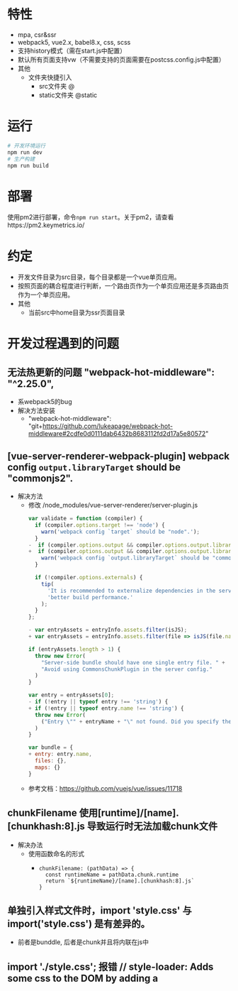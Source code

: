 # 特性
- mpa, csr&ssr
- webpack5, vue2.x, babel8.x, css, scss
- 支持history模式（需在start.js中配置）
- 默认所有页面支持vw（不需要支持的页面需要在postcss.config.js中配置）
- 其他
  - 文件夹快捷引入
    - src文件夹 @
    - static文件夹 @static
# 运行
```bash
# 开发环境运行
npm run dev
# 生产构建
npm run build
```
# 部署
使用pm2进行部署，命令```npm run start```。关于pm2，请查看https://pm2.keymetrics.io/

# 约定
- 开发文件目录为src目录，每个目录都是一个vue单页应用。
- 按照页面的耦合程度进行判断，一个路由页作为一个单页应用还是多页路由页作为一个单页应用。
- 其他
  - 当前src中home目录为ssr页面目录

# 开发过程遇到的问题
## 无法热更新的问题 "webpack-hot-middleware": "^2.25.0",
- 系webpack5的bug
- 解决方法安装
  - "webpack-hot-middleware": "git+https://github.com/lukeapage/webpack-hot-middleware#2cdfe0d0111dab6432b8683112fd2d17a5e80572"

## [vue-server-renderer-webpack-plugin] webpack config `output.libraryTarget` should be "commonjs2".
- 解决方法
  - 修改 /node_modules/vue-server-renderer/server-plugin.js
    ```javascript
    var validate = function (compiler) {
      if (compiler.options.target !== 'node') {
        warn('webpack config `target` should be "node".');
      }
    -  if (compiler.options.output && compiler.options.output.libraryTarget !== 'commonjs2') {
    +  if (compiler.options.output && compiler.options.output.library.type !== 'commonjs2') {
        warn('webpack config `output.libraryTarget` should be "commonjs2".');
      }

      if (!compiler.options.externals) {
        tip(
          'It is recommended to externalize dependencies in the server build for ' +
          'better build performance.'
        );
      }
    };
    ```
    ```javascript
    - var entryAssets = entryInfo.assets.filter(isJS);
    + var entryAssets = entryInfo.assets.filter(file => isJS(file.name));

    if (entryAssets.length > 1) {
      throw new Error(
        "Server-side bundle should have one single entry file. " +
        "Avoid using CommonsChunkPlugin in the server config."
      )
    }

    var entry = entryAssets[0];
    - if (!entry || typeof entry !== 'string') {
    + if (!entry || typeof entry.name !== 'string') {
      throw new Error(
        ("Entry \"" + entryName + "\" not found. Did you specify the correct entry option?")
      )
    }

    var bundle = {
    + entry: entry.name,
      files: {},
      maps: {}
    }
    ```
  - 参考文档：https://github.com/vuejs/vue/issues/11718

## chunkFilename 使用[runtime]/[name].[chunkhash:8].js 导致运行时无法加载chunk文件
- 解决办法
  - 使用函数命名的形式
    - ```
      chunkFilename: (pathData) => {
        const runtimeName = pathData.chunk.runtime
        return `${runtimeName}/[name].[chunkhash:8].js`
      }
      ```
## 单独引入样式文件时，import 'style.css' 与 import('style.css') 是有差异的。
- 前者是bunddle, 后者是chunk并且将内联在js中

## import './style.css'; 报错 // style-loader: Adds some css to the DOM by adding a <style> tag
- 解决办法
  - 